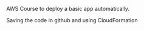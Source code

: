 AWS Course 
to deploy a basic app automatically.

Saving the code in github and using CloudFormation
